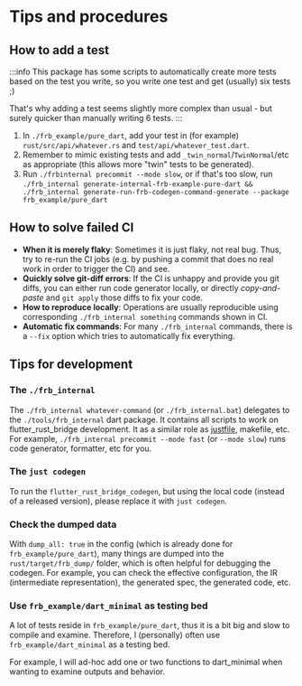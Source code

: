 # Tips and procedures

## How to add a test

:::info
This package has some scripts to automatically create more tests based on the test you write,
so you write one test and get (usually) six tests ;)

That's why adding a test seems slightly more complex than usual - but surely quicker than manually writing 6 tests.
:::

1. In `./frb_example/pure_dart`,
add your test in (for example) `rust/src/api/whatever.rs` and `test/api/whatever_test.dart`.
2. Remember to mimic existing tests and add `_twin_normal`/`TwinNormal`/etc as appropriate (this allows more "twin" tests to be generated).
3. Run `./frbinternal precommit --mode slow`, or if that's too slow,
run `./frb_internal generate-internal-frb-example-pure-dart && ./frb_internal generate-run-frb-codegen-command-generate --package frb_example/pure_dart`

## How to solve failed CI

* **When it is merely flaky**: Sometimes it is just flaky, not real bug. Thus, try to re-run the CI jobs
(e.g. by pushing a commit that does no real work in order to trigger the CI) and see.
* **Quickly solve git-diff errors**: If the CI is unhappy and provide you git diffs,
you can either run code generator locally, or directly *copy-and-paste* and `git apply` those diffs to fix your code.
* **How to reproduce locally**: Operations are usually reproducible using corresponding `./frb_internal something` commands shown in CI.
* **Automatic fix commands**: For many `./frb_internal` commands, there is a `--fix` option which tries to automatically fix everything.

## Tips for development

### The `./frb_internal`

The `./frb_internal whatever-command` (or `./frb_internal.bat`) delegates to the `./tools/frb_internal` dart package.
It contains all scripts to work on flutter_rust_bridge development.
It as a similar role as [justfile](https://github.com/casey/just/blob/master/justfile), makefile, etc.
For example, `./frb_internal precommit --mode fast` (or `--mode slow`) runs code generator, formatter, etc for you.

### The `just codegen`

To run the `flutter_rust_bridge_codegen`, but using the local code (instead of a released version),
please replace it with `just codegen`.

### Check the dumped data

With `dump_all: true` in the config (which is already done for `frb_example/pure_dart`),
many things are dumped into the `rust/target/frb_dump/` folder,
which is often helpful for debugging the codegen.
For example, you can check the effective configuration, the IR (intermediate representation),
the generated spec, the generated code, etc.

### Use `frb_example/dart_minimal` as testing bed

A lot of tests reside in `frb_example/pure_dart`, thus it is a bit big and slow to compile and examine.
Therefore, I (personally) often use `frb_example/dart_minimal` as a testing bed.

For example, I will ad-hoc add one or two functions to dart_minimal when wanting to examine outputs and behavior.

